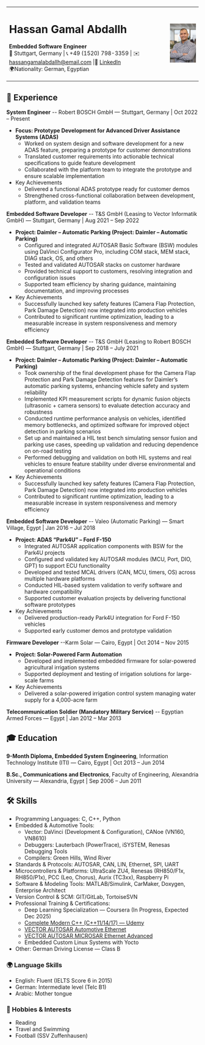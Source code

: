 <table>
  <tr>
    <td>

# Hassan Gamal Abdallh
**Embedded Software Engineer**  
📍 Stuttgart, Germany | 📞 +49 (1520) 798-3359 | ✉️ hassangamalabdallh@email.com |🔗 [LinkedIn](https://www.linkedin.com/in/hassan-gamal-abdallh-99a33031/)<br> 
🌍Nationality: German, Egyptian<br>

</td>
    <td align="right">
      <img src="images/09_Hassan_R3123106.jpg" alt="Your Name" width="150"/>
    </td>
  </tr>
</table>

## 💼 Experience
**System Engineer** -- Robert BOSCH GmbH — Stuttgart, Germany | Oct 2022 – Present
- **Focus: Prototype Development for Advanced Driver Assistance Systems (ADAS)**
  - Worked on system design and software development for a new ADAS feature, preparing a prototype for customer demonstrations
  - Translated customer requirements into actionable technical specifications to guide feature development
  - Collaborated with the platform team to integrate the prototype and ensure scalable implementation
- Key Achievements
  - Delivered a functional ADAS prototype ready for customer demos
  - Strengthened cross-functional collaboration between development, platform, and validation teams

**Embedded Software Developer** -- T&S GmbH (Leasing to Vector Informatik GmbH) — Stuttgart, Germany | Aug 2021 – Sep 2022
- **Project: Daimler – Automatic Parking (Project: Daimler – Automatic Parking)**
  - Configured and integrated AUTOSAR Basic Software (BSW) modules using DaVinci Configurator Pro, including COM stack, MEM stack, DIAG stack, OS, and others
  - Tested and validated AUTOSAR stacks on customer hardware
  - Provided technical support to customers, resolving integration and configuration issues
  - Supported team efficiency by sharing guidance, maintaining documentation, and improving processes
- Key Achievements
  - Successfully launched key safety features (Camera Flap Protection, Park Damage Detection) now integrated into production vehicles
  - Contributed to significant runtime optimization, leading to a measurable increase in system responsiveness and memory efficiency

**Embedded Software Developer** -- T&S GmbH (Leasing to Robert BOSCH GmbH) — Stuttgart, Germany | Sep 2018 – July 2021
- **Project: Daimler – Automatic Parking (Project: Daimler – Automatic Parking)**
  - Took ownership of the final development phase for the Camera Flap Protection and Park Damage Detection features for Daimler’s automatic parking systems, enhancing vehicle safety and system reliability
  - Implemented KPI measurement scripts for dynamic fusion objects (ultrasonic + camera sensors) to evaluate detection accuracy and robustness
  - Conducted runtime performance analysis on vehicles, identified memory bottlenecks, and optimized software for improved object detection in parking scenarios
  - Set up and maintained a HIL test bench simulating sensor fusion and parking use cases, speeding up validation and reducing dependence on on-road testing
  - Performed debugging and validation on both HIL systems and real vehicles to ensure feature stability under diverse environmental and operational conditions
- Key Achievements
  -  Successfully launched key safety features (Camera Flap Protection, Park Damage Detection) now integrated into production vehicles
  -  Contributed to significant runtime optimization, leading to a measurable increase in system responsiveness and memory efficiency

**Embedded Software Developer** -- Valeo (Automatic Parking) — Smart Village, Egypt | Jan 2016 – Jul 2018
- **Project: ADAS “Park4U” – Ford F-150**
  - Integrated AUTOSAR application components with BSW for the Park4U projects
  - Configured and validated key AUTOSAR modules (MCU, Port, DIO, GPT) to support ECU functionality
  - Developed and tested MCAL drivers (CAN, MCU, timers, OS) across multiple hardware platforms
  - Conducted HIL-based system validation to verify software and hardware compatibility
  - Supported customer evaluation projects by delivering functional software prototypes
- Key Achievements
  - Delivered production-ready Park4U integration for Ford F-150 vehicles
  - Supported early customer demos and prototype validation

**Firmware Developer** --Karm Solar — Cairo, Egypt | Oct 2014 – Nov 2015
- **Project: Solar-Powered Farm Automation**
  - Developed and implemented embedded firmware for solar-powered agricultural irrigation systems
  - Supported deployment and testing of irrigation solutions for large-scale farms
- Key Achievements
  - Delivered a solar-powered irrigation control system managing water supply for a 4,000-acre farm

**Telecommunication Soldier (Mandatory Military Service)** -- Egyptian Armed Forces — Egypt | Jan 2012 – Mar 2013

## 🎓 Education
**9-Month Diploma, Embedded System Engineering**, Information Technology Institute (ITI) — Cairo, Egypt | Oct 2013 – Jun 2014

**B.Sc., Communications and Electronics**, Faculty of Engineering, Alexandria University — Alexandria, Egypt | Sep 2006 – Jun 2011


## 🛠️ Skills
- Programming Languages: C, C++, Python
- Embedded & Automotive Tools:
  - Vector: DaVinci (Development & Configuration), CANoe (VN160, VN8610)
  - Debuggers: Lauterbach (PowerTrace), iSYSTEM, Renesas Debugging Tools
  - Compilers: Green Hills, Wind River
- Standards & Protocols: AUTOSAR, CAN, LIN, Ethernet, SPI, UART
- Microcontrollers & Platforms: UltraScale ZU4, Renesas (RH850/F1x, RH850/P1x), PCC (Leo, Chorus), Aurix (TC3xx), Raspberry Pi
- Software & Modeling Tools: MATLAB/Simulink, CarMaker, Doxygen, Enterprise Architect
- Version Control & SCM: GIT/GitLab, TortoiseSVN
- Professional Training & Certifications:
  - Deep Learning Specialization — Coursera (In Progress, Expected Dec 2025)
  - [Complete Modern C++ (C++11/14/17) — Udemy](docs/UdemyCourse-CompleteModernC++_11_14_17.pdf)
  - [VECTOR AUTOSAR Automotive Ethernet](docs/VI-OET-Remote-Certificate-EN_AutomotiveEthernet.pdf)
  - [VECTOR AUTOSAR MICROSAR Ethernet Advanced](docs/VI-OET-Remote-Certificate-EN-MICROSAREthernetAdvancedCourse.pdf)
  - Embedded Custom Linux Systems with Yocto
- Other: German Driving License — Class B

### 🌍 Language Skills
-	English: Fluent (IELTS Score 6 <B2> in 2015)
-	German: Intermediate level (Telc B1)
-	Arabic: Mother tongue

### 🎯 Hobbies & Interests
- Reading    
- Travel and Swimming 
- Football (SSV Zuffenhausen)
